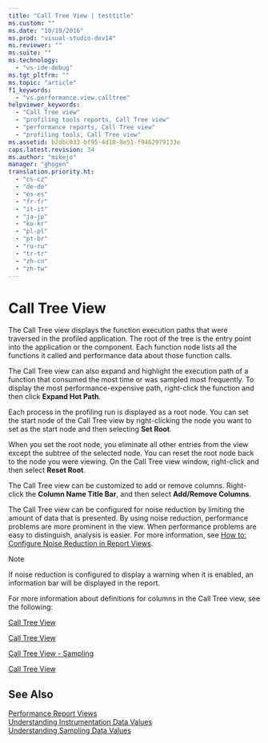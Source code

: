 ```yaml
---
title: "Call Tree View | testtitle"
ms.custom: ""
ms.date: "10/19/2016"
ms.prod: "visual-studio-dev14"
ms.reviewer: ""
ms.suite: ""
ms.technology: 
  - "vs-ide-debug"
ms.tgt_pltfrm: ""
ms.topic: "article"
f1_keywords: 
  - "vs.performance.view.calltree"
helpviewer_keywords: 
  - "Call Tree view"
  - "profiling tools reports, Call Tree view"
  - "performance reports, Call Tree view"
  - "profiling tools, Call Tree view"
ms.assetid: b2dbc033-bf95-4d10-8e51-f9462979133e
caps.latest.revision: 34
ms.author: "mikejo"
manager: "ghogen"
translation.priority.ht: 
  - "cs-cz"
  - "de-de"
  - "es-es"
  - "fr-fr"
  - "it-it"
  - "ja-jp"
  - "ko-kr"
  - "pl-pl"
  - "pt-br"
  - "ru-ru"
  - "tr-tr"
  - "zh-cn"
  - "zh-tw"
---
```

# Call Tree View
The Call Tree view displays the function execution paths that were traversed in the profiled application. The root of the tree is the entry point into the application or the component. Each function node lists all the functions it called and performance data about those function calls.  
  
 The Call Tree view can also expand and highlight the execution path of a function that consumed the most time or was sampled most frequently. To display the most performance-expensive path, right-click the function and then click **Expand Hot Path**.  
  
 Each process in the profiling run is displayed as a root node. You can set the start node of the Call Tree view by right-clicking the node you want to set as the start node and then selecting **Set Root**.  
  
 When you set the root node, you eliminate all other entries from the view except the subtree of the selected node. You can reset the root node back to the node you were viewing. On the Call Tree view window, right-click and then select **Reset Root**.  
  
 The Call Tree view can be customized to add or remove columns. Right-click the **Column Name Title Bar**, and then select **Add/Remove Columns**.  
  
 The Call Tree view can be configured for noise reduction by limiting the amount of data that is presented. By using noise reduction, performance problems are more prominent in the view. When performance problems are easy to distinguish, analysis is easier. For more information, see [How to: Configure Noise Reduction in Report Views](../profiling/how-to--configure-noise-reduction-in-report-views.md).  
  
> [!NOTE]
>  If noise reduction is configured to display a warning when it is enabled, an information bar will be displayed in the report.  
  
 For more information about definitions for columns in the Call Tree view, see the following:  
  
 [Call Tree View](../profiling/call-tree-view---sampling-data.md)  
  
 [Call Tree View](../profiling/call-tree-view---instrumentation-data.md)  
  
 [Call Tree View - Sampling](../profiling/call-tree-view---.net-memory-sampling-data.md)  
  
 [Call Tree View](../profiling/call-tree-view---contention-data.md)  
  
## See Also  
 [Performance Report Views](../profiling/performance-report-views.md)   
 [Understanding Instrumentation Data Values](../profiling/understanding-instrumentation-data-values.md)   
 [Understanding Sampling Data Values](../profiling/understanding-sampling-data-values.md)